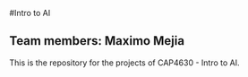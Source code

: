 #Intro to AI
## Team members: Maximo Mejia

This is the repository for the projects of CAP4630 - Intro to AI.
